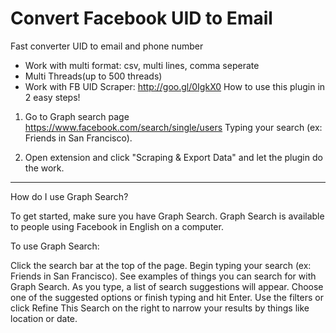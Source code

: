 Convert Facebook UID to Email
==============
Fast converter UID to email and phone number
* Work with multi format: csv, multi lines, comma seperate
* Multi Threads(up to 500 threads)
* Work with FB UID Scraper: http://goo.gl/0IgkX0
How to use this plugin in 2 easy steps!

1) Go to Graph search page https://www.facebook.com/search/single/users
   Typing your search (ex: Friends in San Francisco).

2) Open extension and click "Scraping & Export Data" and let the plugin do the work.
-------------------------------------

How do I use Graph Search?

To get started, make sure you have Graph Search. Graph Search is available to people using Facebook in English on a computer.

To use Graph Search:

Click the search bar at the top of the page.
Begin typing your search (ex: Friends in San Francisco). See examples of things you can search for with Graph Search.
As you type, a list of search suggestions will appear.
Choose one of the suggested options or finish typing and hit Enter.
Use the filters or click Refine This Search on the right to narrow your results by things like location or date.
